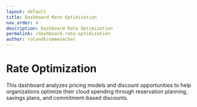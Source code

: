 ```yaml
---
layout: default
title: Dashboard Rate Optimization  
nav_order: 4  
description: Dashboard Rate Optimization  
permalink: /dashboard-rate-optimization  
author: rolandkrummenacher  
---
```


# Rate Optimization  

This dashboard analyzes pricing models and discount opportunities to help organizations optimize their cloud spending through reservation planning, savings plans, and commitment-based discounts.  
